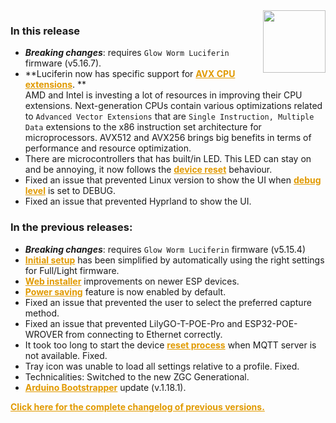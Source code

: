 <style>
.footer {
  display: none;
}
.px-3 {
  padding-right: 30px !important;
  padding-left: 10px !important;
}
.my-5 {
  margin-top: 10px !important;
  margin-bottom: 10px !important;
}
strong {
  font-weight: bold;
}
a {
  font-weight: bold;
  color: #E19A00FF;
}
</style>
<img align="right" width="100" height="100" src="https://raw.githubusercontent.com/sblantipodi/firefly_luciferin/master/data/img/luciferin_logo.png">

### In this release

- ***Breaking changes***: requires `Glow Worm Luciferin` firmware (v5.16.7).
- **Luciferin now has specific support
  for [AVX CPU extensions](https://github.com/sblantipodi/firefly_luciferin/wiki/Very-fast-capture#cpu-acceleration-using-avx-simd-extensions).
  **  
  AMD and Intel is investing a lot of resources in improving their CPU extensions. Next-generation CPUs contain various
  optimizations related to `Advanced Vector Extensions` that are `Single Instruction, Multiple Data` extensions to the
  x86 instruction set architecture for microprocessors.
  AVX512 and AVX256 brings big benefits in terms of performance and resource optimization.
- There are microcontrollers that has built/in LED. This LED can stay on and be annoying, it now follows
  the [device reset](https://github.com/sblantipodi/firefly_luciferin/wiki/Device-reset) behaviour.
- Fixed an issue that prevented Linux version to show the UI
  when [debug level](https://github.com/sblantipodi/firefly_luciferin/wiki/Debug) is set to DEBUG.
- Fixed an issue that prevented Hyprland to show the UI.

### In the previous releases:

- ***Breaking changes***: requires `Glow Worm Luciferin` firmware (v5.15.4)
- [Initial setup](https://github.com/sblantipodi/firefly_luciferin/wiki/Quick-start#install-firefly-luciferin-java-fast-screen-capture-software-on-your-pc)
  has been simplified by automatically using the right settings for Full/Light firmware.
- [Web installer](https://sblantipodi.github.io/glow_worm_luciferin/) improvements on newer ESP devices.
- [Power saving](https://github.com/sblantipodi/firefly_luciferin/wiki/Power-saving-features) feature is now enabled by
  default.
- Fixed an issue that prevented the user to select the preferred capture method.
- Fixed an issue that prevented LilyGO-T-POE-Pro and ESP32-POE-WROVER from connecting to Ethernet correctly.
- It took too long to start the
  device [reset process](https://github.com/sblantipodi/firefly_luciferin/wiki/Device-reset) when MQTT server is not
  available. Fixed.
- Tray icon was unable to load all settings relative to a profile. Fixed.
- Technicalities: Switched to the new ZGC Generational.
- [Arduino Bootstrapper](https://github.com/sblantipodi/arduino_bootstrapper/releases) update (v.1.18.1).

[Click here for the complete changelog of previous versions.](https://github.com/sblantipodi/firefly_luciferin/releases)
